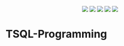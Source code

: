  <p align="center">
<a href= "https://img.shields.io/github/repo-size/felipebacelo/TSQL-Programming?style=for-the-badge"><img src="https://img.shields.io/github/repo-size/felipebacelo/TSQL-Programming?style=for-the-badge"/></a>
<a href= "https://img.shields.io/github/languages/count/felipebacelo/TSQL-Programming?style=for-the-badge"><img src="https://img.shields.io/github/languages/count/felipebacelo/TSQL-Programming?style=for-the-badge"/></a>
<a href= "https://img.shields.io/github/forks/felipebacelo/TSQL-Programming?style=for-the-badge"><img src="https://img.shields.io/github/forks/felipebacelo/TSQL-Programming?style=for-the-badge"/></a>
<a href= "https://img.shields.io/bitbucket/pr-raw/felipebacelo/TSQL-Programming?style=for-the-badge"><img src="https://img.shields.io/bitbucket/pr-raw/felipebacelo/TSQL-Programming?style=for-the-badge"/></a>
<a href= "https://img.shields.io/bitbucket/issues/felipebacelo/TSQL-Programming?style=for-the-badge"><img src="https://img.shields.io/bitbucket/issues/felipebacelo/TSQL-Programming?style=for-the-badge"/></a>
</p>

# TSQL-Programming
 
